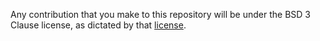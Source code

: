 Any contribution that you make to this repository will
be under the BSD 3 Clause license, as dictated by that
[license](https://opensource.org/licenses/BSD-3-Clause).
